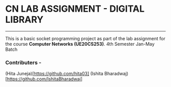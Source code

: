 # CN LAB ASSIGNMENT - DIGITAL LIBRARY
____________________________________________________________________________

This is a basic socket programming project as part of the lab assignment for the course **Computer Networks (UE20CS253)**.
4th Semester Jan-May Batch

### Contributers - 
(Hita Juneja)[https://github.com/hita03]
(Ishita Bharadwaj)[https://github.com/IshitaBharadwaj]